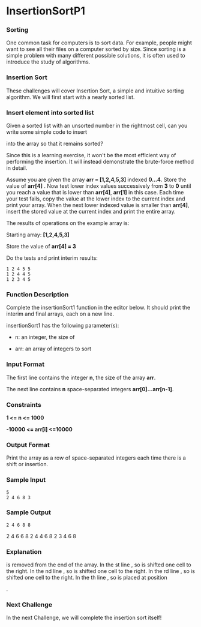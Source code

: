 # InsertionSortP1

### Sorting
One common task for computers is to sort data. For example, people might want to see all their files on a computer sorted by size. Since sorting is a simple problem with many different possible solutions, it is often used to introduce the study of algorithms.

### Insertion Sort
These challenges will cover Insertion Sort, a simple and intuitive sorting algorithm. We will first start with a nearly sorted list.

### Insert element into sorted list
Given a sorted list with an unsorted number
in the rightmost cell, can you write some simple code to insert

into the array so that it remains sorted?

Since this is a learning exercise, it won't be the most efficient way of performing the insertion. It will instead demonstrate the brute-force method in detail.

Assume you are given the array **arr = [1,2,4,5,3]** indexed **0...4**. Store the value of **arr[4]** . Now test lower index values successively from **3** to **0** until you reach a value that is lower than **arr[4]**, **arr[1]** in this case. Each time your test fails, copy the value at the lower index to the current index and print your array. When the next lower indexed value is smaller than **arr[4]**, insert the stored value at the current index and print the entire array.

The results of operations on the example array is:

Starting array: **[1,2,4,5,3]**

Store the value of **arr[4] = 3**

Do the tests and print interim results:

    1 2 4 5 5
    1 2 4 4 5
    1 2 3 4 5

### Function Description

Complete the insertionSort1 function in the editor below. It should print the interim and final arrays, each on a new line.

insertionSort1 has the following parameter(s):

- n: an integer, the size of 

- arr: an array of integers to sort

### Input Format

The first line contains the integer **n**, the size of the array **arr**.

The next line contains **n** space-separated integers **arr[0]...arr[n-1]**.

### Constraints

**1 <= n <= 1000**

**-10000 <= arr[i] <=10000**

### Output Format

Print the array as a row of space-separated integers each time there is a shift or insertion.

### Sample Input

    5
    2 4 6 8 3

### Sample Output

    2 4 6 8 8 
2 4 6 6 8 
2 4 4 6 8 
2 3 4 6 8 

### Explanation

is removed from the end of the array.
In the st line , so is shifted one cell to the right.
In the nd line , so is shifted one cell to the right.
In the rd line , so is shifted one cell to the right.
In the th line , so is placed at position

.

### Next Challenge

In the next Challenge, we will complete the insertion sort itself!
